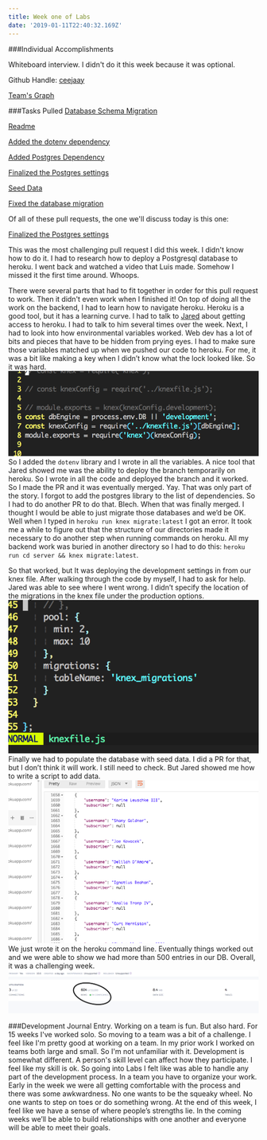 ```yaml
---
title: Week one of Labs
date: '2019-01-11T22:40:32.169Z'
---
```




###Individual Accomplishments

Whiteboard interview. I didn't do it this week because it was optional.

Github Handle: [ceejaay](https://github.com/ceejaay?tab=repositories)

[Team's Graph](https://github.com/Lambda-School-Labs/dont-send-that-email/graphs/contributors)


###Tasks Pulled 
[Database Schema Migration](https://github.com/Lambda-School-Labs/dont-send-that-email/pull/5)

[Readme](https://github.com/Lambda-School-Labs/dont-send-that-email/pull/7)

[Added the dotenv dependency](https://github.com/Lambda-School-Labs/dont-send-that-email/pull/9)

[Added Postgres Dependency](https://github.com/Lambda-School-Labs/dont-send-that-email/pull/12)

[Finalized the Postgres settings](https://github.com/Lambda-School-Labs/dont-send-that-email/pull/16)

[Seed Data](https://github.com/Lambda-School-Labs/dont-send-that-email/pull/16)

[Fixed the database migration](https://github.com/Lambda-School-Labs/dont-send-that-email/pull/21)


Of all of these pull requests, the one we'll discuss today is this one:

[Finalized the Postgres settings](https://github.com/Lambda-School-Labs/dont-send-that-email/pull/16)

This was the most challenging pull request I did this week. I didn't know how to do it. I had to research how to deploy a Postgresql database to heroku. I went back and watched a video that Luis made. Somehow I missed it the first time around. Whoops. 

There were several parts that had to fit together in order for this pull request to work. Then it didn't even work when I finished it!
On top of doing all the work on the backend, I had to learn how to navigate heroku. Heroku is a good tool, but it has a learning curve.
I had to talk to [Jared](https://github.com/jcuff://github.com/jcuffe) about getting access to heroku. I had to talk to him several times over the week.
Next, I had to look into how environmental variables worked. Web dev has a lot of bits and pieces that have to be hidden from prying eyes.
I had to make sure those variables matched up when we pushed our code to heroku. For me, it was a bit like making a key when I didn’t know what the lock looked like. So it was hard. 
![Writing a key for a lock I couldn’t see](dbconfig_file.png)
So I added the `dotenv` library and I wrote in all the variables. A nice tool that Jared showed me was the ability to deploy the branch temporarily on heroku. So I wrote in all the code and deployed the branch and it worked. So I made the PR and it was eventually merged. Yay. 
That was only part of the story. I forgot to add the postgres library to the list of dependencies. So I had to do another PR to do that. Blech. When that was finally merged. I thought I would be able to just migrate those databases and we’d be OK. Well when I typed in `heroku run knex migrate:latest` I got an error. It took me a while to figure out that the structure of our directories made it necessary to do another step when running commands on heroku. All my backend work was buried in another directory so I had to do this: `heroku run cd server && knex migrate:latest`. 


So that worked, but It was deploying the development settings in from our knex file. After walking through the code by myself, I had to ask for help. Jared was able to see where I went wrong. I didn’t specify the location of the migrations in the knex file under the production options.
![the offending lines in the file](knex_file.png)
Finally we had to populate the database with seed data. I did a PR for that, but I don’t think it will work. I still need to check. But Jared showed me how to write a script to add data. 
![The lines in the database](database_entries.png)
We just wrote it on the heroku command line. Eventually things worked out and we were able to show we had more than 500 entries in our DB. Overall, it was a challenging week.
![The number of lines.](Number_of_lines2.png)

 



###Development Journal Entry.
Working on a team is fun. But also hard. For 15 weeks I've worked solo. So moving to a team was a bit of a challenge. I feel like I'm pretty good at working on a team. In my prior work I worked on teams both large and small. So I'm not unfamiliar with it. Development is somewhat different. A person's skill level can affect how they participate. I feel like my skill is ok. So going into Labs I felt like was able to handle any part of the development process. In a team you have to organize your work. Early in the week we were all getting comfortable with the process and there was some awkwardness. No one wants to be the squeaky wheel. No one wants to step on toes or do something wrong. At the end of this week, I feel like we have a sense of where people’s strengths lie. In the coming weeks we’ll be able to build relationships with one another and everyone will be able to meet their goals.

